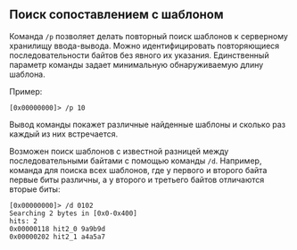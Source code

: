 ## Поиск сопоставлением с шаблоном

Команда `/p` позволяет делать повторный поиск шаблонов к серверному хранилищу ввода-вывода. Можно идентифицировать повторяющиеся последовательности байтов без явного их указания. Единственный параметр команды задает минимальную обнаруживаемую длину шаблона.

Пример:
```
[0x00000000]> /p 10
```
Вывод команды покажет различные найденные шаблоны и сколько раз каждый из них встречается.

Возможен поиск шаблонов с известной разницей между последовательными байтами с помощью команды `/d`. Например, команда для поиска всех шаблонов, где у первого и второго байта первые биты различны, а у второго и третьего байтов отличаются вторые биты:

```
[0x00000000]> /d 0102
Searching 2 bytes in [0x0-0x400]
hits: 2
0x00000118 hit2_0 9a9b9d
0x00000202 hit2_1 a4a5a7
```
